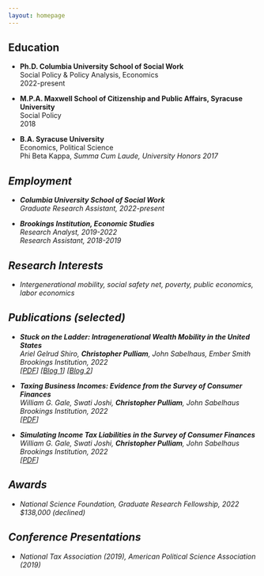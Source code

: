 ```yaml
---
layout: homepage
---
```


## Education

- **Ph.D. Columbia University School of Social Work**
  <br>
  Social Policy & Policy Analysis, Economics
  <br>
  2022-present
  
- **M.P.A. Maxwell School of Citizenship and Public Affairs, Syracuse University**
  <br>
  Social Policy
  <br>
  2018
  
- **B.A. Syracuse University**
  <br>
  Economics, Political Science
  <br>
  Phi Beta Kappa, <i>Summa Cum Laude<i>, University Honors
  2017

## Employment
- **Columbia University School of Social Work**
  <br>
  Graduate Research Assistant, 2022-present

- **Brookings Institution, Economic Studies**
  <br>
  Research Analyst, 2019-2022
  <br> 
  Research Assistant, 2018-2019

## Research Interests
- Intergenerational mobility, social safety net, poverty, public economics, labor economics

## Publications (selected)

- **Stuck on the Ladder: Intragenerational Wealth Mobility in the United States**
  <br>
  Ariel Gelrud Shiro, **Christopher Pulliam**, John Sabelhaus, Ember Smith
  <br>
  Brookings Institution, 2022
  <br>
  [[PDF](https://www.brookings.edu/research/stuck-on-the-ladder-intragenerational-wealth-mobility-in-the-united-states/)] [[Blog 1](https://www.brookings.edu/blog/up-front/2022/06/29/the-black-white-gap-in-wealth-mobility-and-what-to-do-about-it/)] [[Blog 2](https://www.brookings.edu/blog/up-front/2022/06/29/stuck-on-the-ladder-wealth-mobility-is-low-and-decreases-with-age/)] 

- **Taxing Business Incomes: Evidence from the Survey of Consumer Finances**
  <br>
  William G. Gale, Swati Joshi, **Christopher Pulliam**, John Sabelhaus
  <br>
  Brookings Institution, 2022
  <br>
  [[PDF](https://www.brookings.edu/research/taxing-business-incomes-evidence-from-the-survey-of-consumer-finances/)] 

- **Simulating Income Tax Liabilities in the Survey of Consumer Finances**
  <br>
  William G. Gale, Swati Joshi, **Christopher Pulliam**, John Sabelhaus
  <br>
  Brookings Institution, 2022
  <br>
  [[PDF](https://www.brookings.edu/research/simulating-income-tax-liabilities-in-the-survey-of-consumer-finances/)]

## Awards
- National Science Foundation, Graduate Research Fellowship, 2022
  <br>
  $138,000 (declined)
  
## Conference Presentations
- National Tax Association (2019), American Political Science Association (2019)
